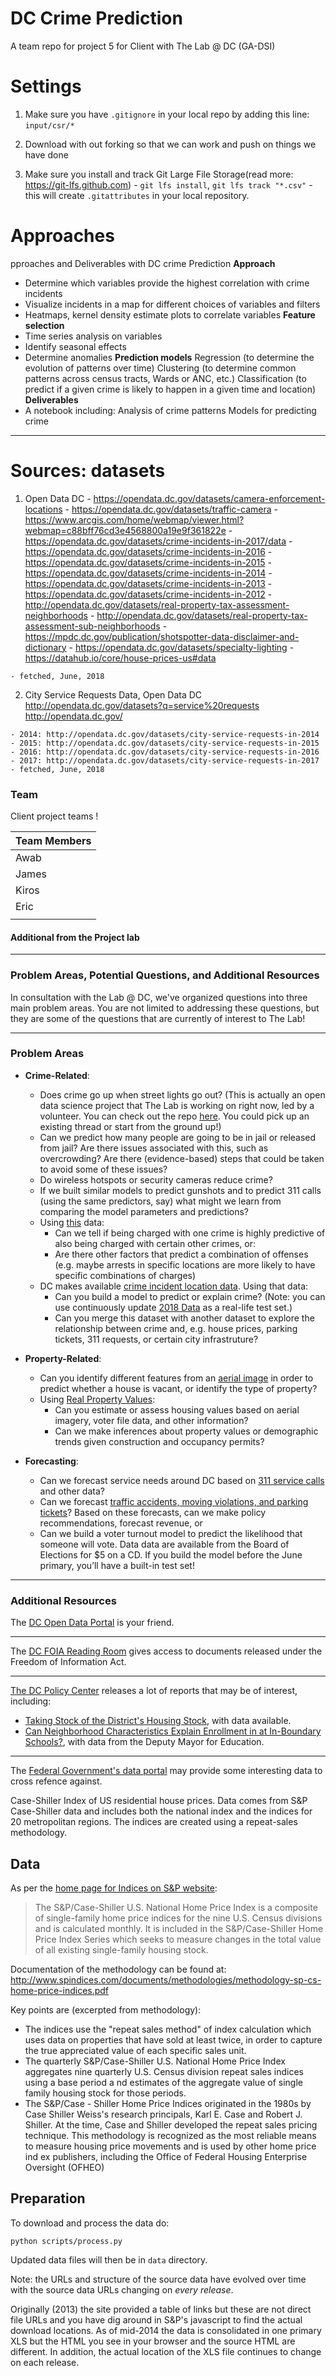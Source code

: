 # DC Crime Prediction
A team repo  for  project 5 for Client with The Lab @ DC (GA-DSI)

# Settings
  1) Make sure you have `.gitignore` in your local repo by adding this line: `input/csr/*`
  2. Download  with out forking so that we can work and push on things we have done
  3) Make sure you install and track Git Large File Storage(read more: https://git-lfs.github.com)
    - `git lfs install`, `git lfs track "*.csv"`
    - this will create  `.gitattributes` in your local repository.

# Approaches
pproaches and Deliverables with DC crime Prediction 
**Approach** 
   - Determine which variables provide the highest correlation with crime incidents 
   - Visualize incidents in a map for different choices of variables and filters 
   - Heatmaps, kernel density estimate plots to correlate variables 
**Feature selection**
 - Time series analysis on variables 
  - Identify seasonal effects 
  - Determine anomalies 
  **Prediction models** 
   Regression (to determine the evolution of patterns over time) Clustering (to determine common patterns across census tracts, Wards or ANC, etc.) Classification (to predict if a given crime is likely to happen in a given time and location) 
  **Deliverables**
  -  A notebook including: Analysis of crime patterns Models for predicting crime
----------------------------------------------------
# Sources: datasets
  1) Open Data DC
    - https://opendata.dc.gov/datasets/camera-enforcement-locations
    -  https://opendata.dc.gov/datasets/traffic-camera
    - https://www.arcgis.com/home/webmap/viewer.html?webmap=c88bff76cd3e4568800a19e9f361822e
    - https://opendata.dc.gov/datasets/crime-incidents-in-2017/data
    - https://opendata.dc.gov/datasets/crime-incidents-in-2016
    - https://opendata.dc.gov/datasets/crime-incidents-in-2015
    - https://opendata.dc.gov/datasets/crime-incidents-in-2014
    - https://opendata.dc.gov/datasets/crime-incidents-in-2013
    - https://opendata.dc.gov/datasets/crime-incidents-in-2012
    - http://opendata.dc.gov/datasets/real-property-tax-assessment-neighborhoods 
    - http://opendata.dc.gov/datasets/real-property-tax-assessment-sub-neighborhoods
    - https://mpdc.dc.gov/publication/shotspotter-data-disclaimer-and-dictionary
    - https://opendata.dc.gov/datasets/specialty-lighting
    - https://datahub.io/core/house-prices-us#data


    - fetched, June, 2018

  2) City Service Requests Data, Open Data DC
  http://opendata.dc.gov/datasets?q=service%20requests
    http://opendata.dc.gov/

    - 2014: http://opendata.dc.gov/datasets/city-service-requests-in-2014
    - 2015: http://opendata.dc.gov/datasets/city-service-requests-in-2015
    - 2016: http://opendata.dc.gov/datasets/city-service-requests-in-2016
    - 2017: http://opendata.dc.gov/datasets/city-service-requests-in-2017
    - fetched, June, 2018
### Team
Client project teams !

| Team  Members |
|--------|
| Awab   | 
| James  |  
| Kiros  |
| Eric   |
|        |      


#### Additional from the Project lab
---------------------------------
### Problem Areas, Potential Questions, and Additional Resources

In consultation with the Lab @ DC, we've organized questions into three main problem areas.  You are not limited to addressing these questions, but they are some of the questions that are currently of interest to The Lab!
____________
### Problem Areas

- **Crime-Related**:
  - Does crime go up when street lights go out? (This is actually an open data science project that The Lab is working on right now, led by a volunteer. You can check out the repo [here](https://github.com/thelabdc/lights-and-crime). You could pick up an existing thread or start from the ground up!)
  - Can we predict how many people are going to be in jail or released from jail? Are there issues associated with this, such as overcrowding? Are there (evidence-based) steps that could be taken to avoid some of these issues?
  - Do wireless hotspots or security cameras reduce crime?
  - If we built similar models to predict gunshots and to predict 311 calls (using the same predictors, say) what might we learn from comparing the model parameters and predictions?
  - Using [this](https://github.com/thelabdc/NEAR-Act-Public) data:
    - Can we tell if being charged with one crime is highly predictive of also being charged with certain other crimes, or: 
    - Are there other factors that predict a combination of offenses (e.g. maybe arrests in specific locations are more likely to have specific combinations of charges)
  - DC makes available [crime incident location data](http://opendata.dc.gov/datasets/crime-incidents-in-2017). Using that data:
    - Can you build a model to predict or explain crime? (Note: you can use continuously update [2018 Data](http://opendata.dc.gov/datasets/crime-incidents-in-2018) as a real-life test set.)
    - Can you merge this dataset with another dataset to explore the relationship between crime and, e.g. house prices, parking tickets, 311 requests, or certain city infrastruture?

- **Property-Related**:
  - Can you identify different features from an [aerial image](http://opendata.dc.gov/pages/dc-from-above) in order to predict whether a house is vacant, or identify the type of property?
  - Using [Real Property Values](http://opendata.dc.gov/datasets?q=real%20property):
    - Can you estimate or assess housing values based on aerial imagery, voter file data, and other information?
    - Can we make inferences about property values or demographic trends given construction and occupancy permits?

- **Forecasting**:
  - Can we forecast service needs around DC based on [311 service calls](http://opendata.dc.gov/datasets?q=service%20requests) and other data?
  - Can we forecast [traffic accidents, moving violations, and parking tickets](http://opendata.dc.gov/datasets?q=parking%20violations&sort=-updatedAt)? Based on these forecasts, can we make policy recommendations, forecast revenue, or 
  - Can we build a voter turnout model to predict the likelihood that someone will vote. Data data are available from the Board of Elections for $5 on a CD. If you build the model before the June primary, you’ll have a built-in test set!

_____________

### Additional Resources
The [DC Open Data Portal](https://opendata.dc.gov/) is your friend.
______________

The [DC FOIA Reading Room](https://foia-dc.gov/App/ReadingRoom.aspx) gives access to documents released under the Freedom of Information Act.

___________

[The DC Policy Center](https://www.dcpolicycenter.org/) releases a lot of reports that may be of interest, including:
  - [Taking Stock of the District's Housing Stock](https://www.dcpolicycenter.org/publications/taking-stock-full-report/), with data available.
  -  [Can Neighborhood Characteristics Explain Enrollment in at In-Boundary Schools?](https://www.dcpolicycenter.org/publications/schools-in-the-neighborhood-summary/), with data from the Deputy Mayor for Education.

_____________

The [Federal Government's data portal](https://catalog.data.gov/dataset) may provide some interesting data to cross refence against.

Case-Shiller Index of US residential house prices. Data comes from S&P
Case-Shiller data and includes both the national index and the indices for 20
metropolitan regions. The indices are created using a repeat-sales methodology.

## Data

As per the [home page for Indices on S&P website][sp-home]:

> The S&P/Case-Shiller U.S. National Home Price Index is a composite of
> single-family home price indices for the nine U.S. Census divisions and is
> calculated monthly. It is included in the S&P/Case-Shiller Home Price Index
> Series which seeks to measure changes in the total value of all existing
> single-family housing stock.

Documentation of the methodology can be found at:
<http://www.spindices.com/documents/methodologies/methodology-sp-cs-home-price-indices.pdf>

Key points are (excerpted from methodology):

* The indices use the "repeat sales method" of index calculation which uses
  data on properties that have sold at least twice, in order to capture the
  true appreciated value of each specific sales unit.
* The quarterly S&P/Case-Shiller U.S. National Home Price Index aggregates nine
  quarterly U.S. Census division repeat sales indices using a base period a nd
  estimates of the aggregate value of single family housing stock for those periods.
* The S&P/Case - Shiller Home Price Indices originated in the 1980s by Case
  Shiller Weiss's research principals, Karl E. Case and Robert J. Shiller. At
  the time, Case and Shiller developed the repeat sales pricing technique. This
  methodology is recognized as the most reliable means to measure housing price
  movements and is used by other home price ind ex publishers, including the
  Office of Federal Housing Enterprise Oversight (OFHEO)

[sp-home]: http://www.spindices.com/index-family/real-estate/sp-case-shiller

## Preparation

To download and process the data do:

    python scripts/process.py

Updated data files will then be in `data` directory.

Note: the URLs and structure of the source data have evolved over time with the
source data URLs changing on *every release*.

Originally (2013) the site provided a table of links but these are not direct
file URLs and you have dig around in S&P's javascript to find the actual
download locations. As of mid-2014 the data is consolidated in one primary XLS
but the HTML you see in your browser and the source HTML are different. In
addition, the actual location of the XLS file continues to change on each
release.
